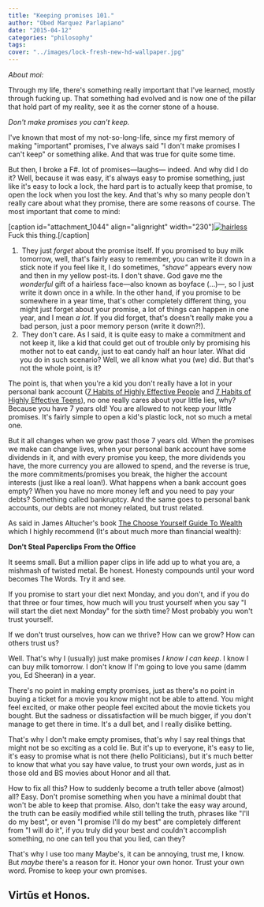 ```yaml
---
title: "Keeping promises 101."
author: "Obed Marquez Parlapiano"
date: "2015-04-12"
categories: "philosophy"
tags:
cover: "../images/lock-fresh-new-hd-wallpaper.jpg"
---
```


_About moi:_

Through my life, there's something really important that I've learned, mostly through fucking up. That something had evolved and is now one of the pillar that hold part of my reality, see it as the corner stone of a house.

_Don't make promises you can't keep._

I've known that most of my not-so-long-life, since my first memory of making "important" promises, I've always said "I don't make promises I can't keep" or something alike. And that was true for quite some time.

But then, I broke a F#. lot of promises—laughs— indeed. And why did I do it? Well, because it was easy, it's always easy to promise something, just like it's easy to lock a lock, the hard part is to actually keep that promise, to open the lock when you lost the key. And that's why so many people don't really care about what they promise, there are some reasons of course. The most important that come to mind:

\[caption id="attachment\_1044" align="alignright" width="230"\][![hairless](https://obedparla.com/wp-content/uploads/2015/03/blog_6.jpg?w=300)](https://obedparla.com/wp-content/uploads/2015/03/blog_6.jpg) Fuck this thing.\[/caption\]

1.  They just _forget_ about the promise itself. If you promised to buy milk tomorrow, well, that's fairly easy to remember, you can write it down in a stick note if you feel like it, I do sometimes, _"shave"_ appears every now and then in my yellow post-its. I don't shave. God gave me the _wonderful_ gift of a hairless face—also known as boyface (...)—, so I just write it down once in a while. In the other hand, if you promise to be somewhere in a year time, that's other completely different thing, you might just forget about your promise, a lot of things can happen in one year, and I mean _a lot_. If you did forget, that's doesn't really make you a bad person, just a poor memory person (write it down?!).
2.  They don't care. As I said, it is quite easy to make a commitment and not keep it, like a kid that could get out of trouble only by promising his mother not to eat candy, just to eat candy half an hour later. What did you do in such scenario? Well, we all know what you (we) did. But that's not the whole point, is it?

The point is, that when you're a kid you don't really have a lot in your personal bank account ([7 Habits of Highly Effective People](http://en.wikipedia.org/wiki/The_Seven_Habits_of_Highly_Effective_People) and [7 Habits of Highly Effective Teens](http://en.wikipedia.org/wiki/The_Seven_Habits_of_Highly_Effective_Teens)), no one really cares about your little lies, why? Because you have 7 years old! You are allowed to not keep your little promises. It's fairly simple to open a kid's plastic lock, not so much a metal one.

But it all changes when we grow past those 7 years old. When the promises we make can change lives, when your personal bank account have some dividends in it, and with every promise you keep, the more dividends you have, the more currency you are allowed to spend, and the reverse is true, the more commitments/promises you break, the higher the account interests (just like a real loan!). What happens when a bank account goes empty? When you have no more money left and you need to pay your debts? Something called bankruptcy. And the same goes to personal bank accounts, our debts are not money related, but trust related.

As said in James Altucher's book [The Choose Yourself Guide To Wealth](https://www.goodreads.com/work/quotes/44744517-the-choose-yourself-guide-to-wealth) which I highly recommend (It's about much more than financial wealth):

**Don't Steal Paperclips From the Office**

It seems small. But a million paper clips in life add up to what you are, a mishmash of 
twisted metal. Be honest. Honesty compounds until your word becomes The Words. Try it and see.

If you promise to start your diet next Monday, and you don't, and if you do that three or four times, how much will you trust yourself when you say "I will start the diet next Monday" for the sixth time? Most probably you won't trust yourself.

If we don't trust ourselves, how can we thrive? How can we grow? How can others trust us?

Well. That's why I (usually) just make promises _I know I can keep_. I know I can buy milk tomorrow. I don't know If I'm going to love you same (damm you, Ed Sheeran) in a year.

There's no point in making empty promises, just as there's no point in buying a ticket for a movie you know might not be able to attend. You might feel excited, or make other people feel excited about the movie tickets you bought. But the sadness or dissatisfaction will be much bigger, if you don't manage to get there in time. It's a dull bet, and I really dislike betting.

That's why I don't make empty promises, that's why I say real things that might not be so exciting as a cold lie. But it's up to everyone, it's easy to lie, it's easy to promise what is not there (hello Politicians), but it's much better to know that what you say have value, to trust your own words, just as in those old and BS movies about Honor and all that.

How to fix all this? How to suddenly become a truth teller above (almost) all? Easy. Don't promise something when you have a minimal doubt that won't be able to keep that promise. Also, don't take the easy way around, the truth can be easily modified while still telling the truth, phrases like "I'll do my best", or even "I promise I'll do my best" are completely different from "I will do it", if you truly did your best and couldn't accomplish something, no one can tell you that you lied, can they?

That's why I use too many Maybe's, it can be annoying, trust me, I know. But _maybe_ there's a reason for it. Honor your own honor. Trust your own word. Promise to keep your own promises.

## Virtūs et Honos.
